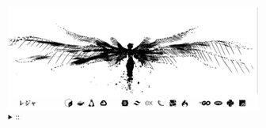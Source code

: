 <img src="./banner.png">
<details><summary> :: </summary>
<!--START_SECTION:waka-->

```
From: 09 August 2024 - To: 12 September 2025

Total Time: 1,846 hrs 6 mins

PHP                        451 hrs 14 mins //////-------------------   22.64 %
Python                     415 hrs 59 mins /////--------------------   20.87 %
Markdown                   222 hrs 6 mins  ///----------------------   11.14 %
Other                      147 hrs 9 mins  //-----------------------   07.38 %
```

<!--END_SECTION:waka-->
</details>
